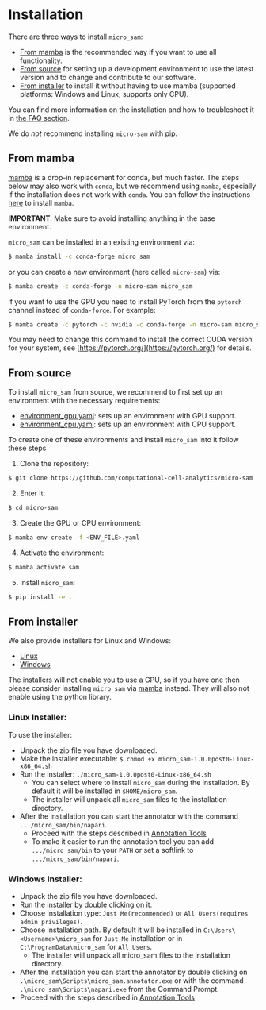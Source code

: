 # Installation

There are three ways to install `micro_sam`:
- [From mamba](#from-mamba) is the recommended way if you want to use all functionality.
- [From source](#from-source) for setting up a development environment to use the latest version and to change and contribute to our software.
- [From installer](#from-installer) to install it without having to use mamba (supported platforms: Windows and Linux, supports only CPU). 

You can find more information on the installation and how to troubleshoot it in [the FAQ section](#installation-questions).

We do *not* recommend installing `micro-sam` with pip.

## From mamba

[mamba](https://mamba.readthedocs.io/en/latest/) is a drop-in replacement for conda, but much faster.
The steps below may also work with `conda`, but we recommend using `mamba`, especially if the installation does not work with `conda`.
You can follow the instructions [here](https://mamba.readthedocs.io/en/latest/installation/mamba-installation.html) to install `mamba`.

**IMPORTANT**: Make sure to avoid installing anything in the base environment.

`micro_sam` can be installed in an existing environment via:
```bash
$ mamba install -c conda-forge micro_sam
```
or you can create a new environment (here called `micro-sam`) via:
```bash
$ mamba create -c conda-forge -n micro-sam micro_sam
```
if you want to use the GPU you need to install PyTorch from the `pytorch` channel instead of `conda-forge`. For example:
```bash
$ mamba create -c pytorch -c nvidia -c conda-forge -n micro-sam micro_sam pytorch pytorch-cuda=12.1
```
You may need to change this command to install the correct CUDA version for your system, see [https://pytorch.org/](https://pytorch.org/) for details.


## From source

To install `micro_sam` from source, we recommend to first set up an environment with the necessary requirements:
- [environment_gpu.yaml](https://github.com/computational-cell-analytics/micro-sam/blob/master/environment_gpu.yaml): sets up an environment with GPU support.
- [environment_cpu.yaml](https://github.com/computational-cell-analytics/micro-sam/blob/master/environment_cpu.yaml): sets up an environment with CPU support.

To create one of these environments and install `micro_sam` into it follow these steps

1. Clone the repository:

```bash
$ git clone https://github.com/computational-cell-analytics/micro-sam
```

2. Enter it:

```bash
$ cd micro-sam
```

3. Create the GPU or CPU environment:

```bash
$ mamba env create -f <ENV_FILE>.yaml
```

4. Activate the environment:

```bash
$ mamba activate sam
```

5. Install `micro_sam`:

```bash
$ pip install -e .
```

## From installer

We also provide installers for Linux and Windows:
- [Linux](https://owncloud.gwdg.de/index.php/s/nrNBuHr9ncJqid6)
- [Windows](https://owncloud.gwdg.de/index.php/s/kZmpAIBDmUSu4e9)
<!---
- [Mac](https://owncloud.gwdg.de/index.php/s/7YupGgACw9SHy2P)
-->

The installers will not enable you to use a GPU, so if you have one then please consider installing `micro_sam` via [mamba](#from-mamba) instead. They will also not enable using the python library.

### Linux Installer:

To use the installer:
- Unpack the zip file you have downloaded.
- Make the installer executable: `$ chmod +x micro_sam-1.0.0post0-Linux-x86_64.sh`
- Run the installer: `./micro_sam-1.0.0post0-Linux-x86_64.sh` 
    - You can select where to install `micro_sam` during the installation. By default it will be installed in `$HOME/micro_sam`.
    - The installer will unpack all `micro_sam` files to the installation directory.
- After the installation you can start the annotator with the command `.../micro_sam/bin/napari`.
    - Proceed with the steps described in [Annotation Tools](#annotation-tools)
    - To make it easier to run the annotation tool you can add `.../micro_sam/bin` to your `PATH` or set a softlink to `.../micro_sam/bin/napari`.

### Windows Installer:

- Unpack the zip file you have downloaded.
- Run the installer by double clicking on it.
- Choose installation type: `Just Me(recommended)` or `All Users(requires admin privileges)`.
- Choose installation path. By default it will be installed in `C:\Users\<Username>\micro_sam` for `Just Me` installation or in `C:\ProgramData\micro_sam` for `All Users`.
	- The installer will unpack all micro_sam files to the installation directory.
- After the installation you can start the annotator by double clicking on `.\micro_sam\Scripts\micro_sam.annotator.exe` or  with the command `.\micro_sam\Scripts\napari.exe` from the Command Prompt.
- Proceed with the steps described in [Annotation Tools](#annotation-tools) 

<!---
**Mac Installer:**

To use the Mac installer you will need to enable installing unsigned applications. Please follow [the instructions for 'Disabling Gatekeeper for one application only' here](https://disable-gatekeeper.github.io/).

Alternative link on how to disable gatekeeper.
https://www.makeuseof.com/how-to-disable-gatekeeper-mac/

TODO detailed instruction
-->
